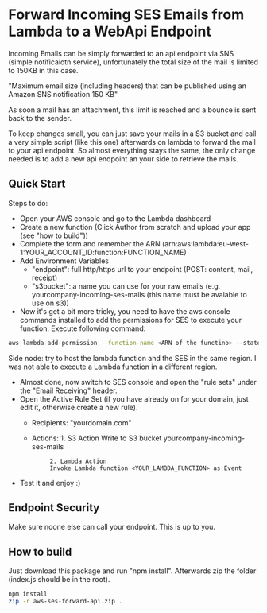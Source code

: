 
# Forward Incoming SES Emails from Lambda to a WebApi Endpoint

Incoming Emails can be simply forwarded to an api endpoint via SNS (simple notificaiotn service), unfortunately
the total size of the mail is limited to 150KB in this case.

"Maximum email size (including headers) that can be published using an Amazon SNS notification
 150 KB"

 As soon a mail has an attachment, this limit is reached and a bounce is sent back to the sender.

 To keep changes small, you can just save your mails in a S3 bucket and call a very simple script (like this one) afterwards on lambda
 to forward the mail to your api endpoint. So almost everything stays the same, the only change needed is to add a new api endpoint an
 your side to retrieve the mails.

## Quick Start
 Steps to do:
 - Open your AWS console and go to the Lambda dashboard
 - Create a new function (Click Author from scratch and upload your app (see "how to build"))
 - Complete the form and remember the ARN (arn:aws:lambda:eu-west-1:YOUR_ACCOUNT_ID:function:FUNCTION_NAME)
 - Add Environment Variables
    - "endpoint": full http/https url to your endpoint (POST: content, mail, receipt)
    - "s3bucket": a name you can use for your raw emails (e.g. yourcompany-incoming-ses-mails (this name must be avaiable to use on s3))
 - Now it's get a bit more tricky, you need to have the aws console commands installed to add the permissions for SES to execute your function:
 Execute following command:
 ```bash
 aws lambda add-permission --function-name <ARN of the functino> --statement-id=GiveSESPermissionToInvokeFunction --principal=ses.amazonaws.com --action=lambda:InvokeFunction --source-account=<YOUR_ACCOUNT_ID> --region "eu-west-1"
 ```
Side node: try to host the lambda function and the SES in the same region. I was not able to execute a Lambda function in a different region.
 - Almost done, now switch to SES console and open the "rule sets" under the "Email Receiving" header.
 - Open the Active Rule Set (if you have already on for your domain, just edit it, otherwise create a new rule).
    - Recipients: "yourdomain.com"
    - Actions: 1. S3 Action
               Write to S3 bucket yourcompany-incoming-ses-mails

               2. Lambda Action
               Invoke Lambda function <YOUR_LAMBDA_FUNCTION> as Event

 - Test it and enjoy :)

## Endpoint Security
Make sure noone else can call your endpoint. This is up to you.

## How to build
Just download this package and run "npm install". Afterwards zip the folder (index.js should be in the root).
```bash
npm install
zip -r aws-ses-forward-api.zip .
```
